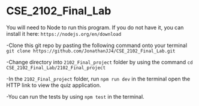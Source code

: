 # CSE_2102_Final_Lab
You will need to Node to run this program. If you do not have it, you can install it here:
`https://nodejs.org/en/download`

-Clone this git repo by pasting the following command onto your terminal `git clone https://github.com/JonathanJJ4/CSE_2102_Final_Lab.git`

-Change directory into `2102_Final_project` folder by using the command `cd CSE_2102_Final_Lab/2102_Final_project`

-In the `2102_Final_project` folder, run `npm run dev` in the terminal open the HTTP link to view the quiz application.

-You can run the tests by using `npm test` in the terminal.
